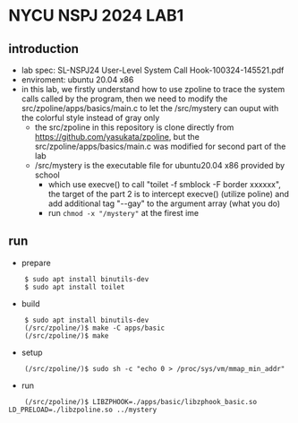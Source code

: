 # NYCU NSPJ 2024 LAB1
## introduction
* lab spec: SL-NSPJ24 User-Level System Call Hook-100324-145521.pdf
* enviroment: ubuntu 20.04 x86
* in this lab, we firstly understand how to use zpoline to trace the system calls called by the program, then we need to modify the src/zpoline/apps/basics/main.c to let the /src/mystery can ouput with the colorful style instead of gray only
    * the src/zpoline in this repository is clone directly from https://github.com/yasukata/zpoline, but the src/zpoline/apps/basics/main.c was modified for second part of the lab
    * /src/mystery is the executable file for ubuntu20.04 x86 provided by school
        * which use execve() to call "toilet -f smblock -F border xxxxxx", the target of the part 2 is to intercept execve() (utilize poline) and add additional tag "--gay" to the argument array (what you do)
        * run ``` chmod -x "/mystery" ``` at the firest ime

## run
* prepare
```
    $ sudo apt install binutils-dev
    $ sudo apt install toilet
```
* build
```
    $ sudo apt install binutils-dev
    (/src/zpoline/)$ make -C apps/basic
    (/src/zpoline/)$ make
```
* setup
```
    (/src/zpoline/)$ sudo sh -c "echo 0 > /proc/sys/vm/mmap_min_addr"
```
* run
```
    (/src/zpoline/)$ LIBZPHOOK=./apps/basic/libzphook_basic.so LD_PRELOAD=./libzpoline.so ../mystery
```
